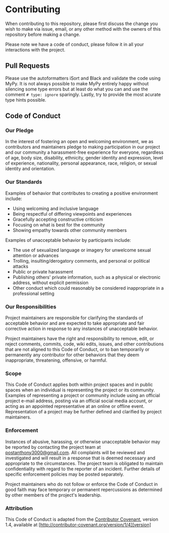 # Contributing

When contributing to this repository, please first discuss the change you wish to make 
via issue, email, or any other method with the owners of this repository before making 
a change. 

Please note we have a code of conduct, please follow it in all your interactions with 
the project.

## Pull Requests

Please use the autoformatters iSort and Black and validate the code using MyPy. It is 
not always possible to make MyPy entirely happy without silencing some type errors but
at least do what you can and use the comment `# type: ignore` sparingly. Lastly, try to 
provide the most acurate type hints possible.

## Code of Conduct

### Our Pledge

In the interest of fostering an open and welcoming environment, we as contributors and 
maintainers pledge to making participation in our project and our community a 
harassment-free experience for everyone, regardless of age, body size, disability, 
ethnicity, gender identity and expression, level of experience, nationality, personal 
appearance, race, religion, or sexual identity and orientation.

### Our Standards

Examples of behavior that contributes to creating a positive environment include:

* Using welcoming and inclusive language
* Being respectful of differing viewpoints and experiences
* Gracefully accepting constructive criticism
* Focusing on what is best for the community
* Showing empathy towards other community members

Examples of unacceptable behavior by participants include:

* The use of sexualized language or imagery for unwelcome sexual attention or advances
* Trolling, insulting/derogatory comments, and personal or political attacks
* Public or private harassment
* Publishing others' private information, such as a physical or electronic
  address, without explicit permission
* Other conduct which could reasonably be considered inappropriate in a professional 
  setting

### Our Responsibilities

Project maintainers are responsible for clarifying the standards of acceptable behavior 
and are expected to take appropriate and fair corrective action in response to any 
instances of unacceptable behavior.

Project maintainers have the right and responsibility to remove, edit, or reject 
comments, commits, code, wiki edits, issues, and other contributions that are not 
aligned to this Code of Conduct, or to ban temporarily or permanently any contributor 
for other behaviors that they deem inappropriate, threatening, offensive, or harmful.

### Scope

This Code of Conduct applies both within project spaces and in public spaces when an 
individual is representing the project or its community. Examples of representing a 
project or community include using an official project e-mail address, posting via an 
official social media account, or acting as an appointed representative at an online or 
offline event. Representation of a project may be further defined and clarified by 
project maintainers.

### Enforcement

Instances of abusive, harassing, or otherwise unacceptable behavior may be reported by 
contacting the project team at postanthony3000@gmail.com. All complaints will be 
reviewed and investigated and will result in a response that is deemed necessary and 
appropriate to the circumstances. The project team is obligated to maintain 
confidentiality with regard to the reporter of an incident. Further details of specific 
enforcement policies may be posted separately.

Project maintainers who do not follow or enforce the Code of Conduct in good faith may 
face temporary or permanent repercussions as determined by other members of the 
project's leadership.

### Attribution

This Code of Conduct is adapted from the [Contributor Covenant][homepage], version 1.4,
available at [http://contributor-covenant.org/version/1/4][version]

[homepage]: http://contributor-covenant.org
[version]: http://contributor-covenant.org/version/1/4/
